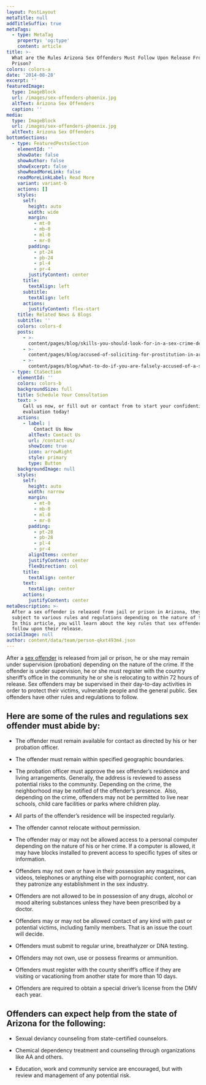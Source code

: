 ```yaml
---
layout: PostLayout
metaTitle: null
addTitleSuffix: true
metaTags:
  - type: MetaTag
    property: 'og:type'
    content: article
title: >-
  What are the Rules Arizona Sex Offenders Must Follow Upon Release From Jail or
  Prison?
colors: colors-a
date: '2014-08-28'
excerpt: ''
featuredImage:
  type: ImageBlock
  url: /images/sex-offenders-phoenix.jpg
  altText: Arizona Sex Offenders
  caption: ''
media:
  type: ImageBlock
  url: /images/sex-offenders-phoenix.jpg
  altText: Arizona Sex Offenders
bottomSections:
  - type: FeaturedPostsSection
    elementId: ''
    showDate: false
    showAuthor: false
    showExcerpt: false
    showReadMoreLink: false
    readMoreLinkLabel: Read More
    variant: variant-b
    actions: []
    styles:
      self:
        height: auto
        width: wide
        margin:
          - mt-0
          - mb-0
          - ml-0
          - mr-0
        padding:
          - pt-24
          - pb-24
          - pl-4
          - pr-4
        justifyContent: center
      title:
        textAlign: left
      subtitle:
        textAlign: left
      actions:
        justifyContent: flex-start
    title: Related News & Blogs
    subtitle: ''
    colors: colors-d
    posts:
      - >-
        content/pages/blog/skills-you-should-look-for-in-a-sex-crime-defense-attorney.md
      - >-
        content/pages/blog/accused-of-soliciting-for-prostitution-in-arizona-know-your-rights.md
      - >-
        content/pages/blog/what-to-do-if-you-are-falsely-accused-of-a-sex-crime-in-arizona.md
  - type: CtaSection
    elementId: ''
    colors: colors-b
    backgroundSize: full
    title: Schedule Your Consultation
    text: >
      Call us now, or fill out or contact from to start your confidential case
      evaluation today!
    actions:
      - label: |
          Contact Us Now
        altText: Contact Us
        url: /contact-us/
        showIcon: true
        icon: arrowRight
        style: primary
        type: Button
    backgroundImage: null
    styles:
      self:
        height: auto
        width: narrow
        margin:
          - mt-0
          - mb-0
          - ml-0
          - mr-0
        padding:
          - pt-28
          - pb-28
          - pl-4
          - pr-4
        alignItems: center
        justifyContent: center
        flexDirection: col
      title:
        textAlign: center
      text:
        textAlign: center
      actions:
        justifyContent: center
metaDescription: >-
  After a sex offender is released from jail or prison in Arizona, they may be
  subject to various rules and regulations depending on the nature of the crime.
  In this article, you will learn about the key rules that sex offenders must
  follow upon their release.
socialImage: null
author: content/data/team/person-qkxt493m4.json
---
```

After a [sex offender](https://azblumberglaw.com/phoenix-criminal-attorney/sex-offender-registration/) is released from jail or prison, he or she may remain under supervision (probation) depending on the nature of the crime. If the offender is under supervision, he or she must register with the country sheriff’s office in the community he or she is relocating to within 72 hours of release. Sex offenders may be supervised in their day-to-day activities in order to protect their victims, vulnerable people and the general public. Sex offenders have other rules and regulations to follow.

## Here are some of the rules and regulations sex offender must abide by:

*   The offender must remain available for contact as directed by his or her probation officer.

*   The offender must remain within specified geographic boundaries.

*   The probation officer must approve the sex offender’s residence and living arrangements. Generally, the address is reviewed to assess potential risks to the community. Depending on the crime, the neighborhood may be notified of the offender’s presence.  Also, depending on the crime, offenders may not be permitted to live near schools, child care facilities or parks where children play.

*   All parts of the offender’s residence will be inspected regularly.

*   The offender cannot relocate without permission.

*   The offender may or may not be allowed access to a personal computer depending on the nature of his or her crime. If a computer is allowed, it may have blocks installed to prevent access to specific types of sites or information.

*   Offenders may not own or have in their possession any magazines, videos, telephones or anything else with pornographic content, nor can they patronize any establishment in the sex industry.

*   Offenders are not allowed to be in possession of any drugs, alcohol or mood altering substances unless they have been prescribed by a doctor.

*   Offenders may or may not be allowed contact of any kind with past or potential victims, including family members. That is an issue the court will decide.

*   Offenders must submit to regular urine, breathalyzer or DNA testing.

*   Offenders may not own, use or possess firearms or ammunition.

*   Offenders must register with the county sheriff’s office if they are visiting or vacationing from another state for more than 10 days.

*   Offenders are required to obtain a special driver’s license from the DMV each year.

## **Offenders can expect help from the state of Arizona for the following:**

*   Sexual deviancy counseling from state-certified counselors.

*   Chemical dependency treatment and counseling through organizations like AA and others.

*   Education, work and community service are encouraged, but with review and management of any potential risk.

